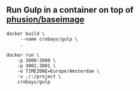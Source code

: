 ## Run Gulp in a container on top of [phusion/baseimage](https://github.com/phusion/baseimage-docker)

	docker build \
		 --name crobays/gulp \
		 .

	docker run \
		-p 3000:3000 \
		-p 3001:3001 \
		-e TIMEZONE=Europe/Amsterdam \
		-v ./:/project \
		crobays/gulp
